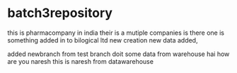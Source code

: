 # batch3repository
this is pharmacompany
in india their is a mutiple companies is there one is 
something added in to bilogical ltd
new creation new data added, 

added newbranch from test branch 
doit some data from warehouse
hai how are you
naresh this is naresh from datawarehouse 
